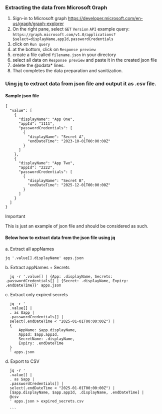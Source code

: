 
### Extracting the data from Microsoft Graph
1. Sign-in to Microsoft graph https://developer.microsoft.com/en-us/graph/graph-explorer
2. On the right pane, select ```GET``` ```Version``` ```API```
   example query: ```https://graph.microsoft.com/v1.0/applications?$select=displayName,appId,passwordCredentials```
3. click on ```Run query```
4. at the bottom, click on ```Response preview```
5. create a file called ```filename.json``` in your directory
6. select all data on ```Response preview``` and paste it in the created json file
7. delete the @odata* lines. 
8. That completes the data preparation and sanitization.

### Uing jq to extract data from json file and output it as .csv file.

#### Sample json file

```
{
  "value": [
    {
      "displayName": "App One",
      "appId": "1111",
      "passwordCredentials": [
        {
          "displayName": "Secret A",
          "endDateTime": "2023-10-01T00:00:00Z"
        }
      ]
    },
    {
      "displayName": "App Two",
      "appId": "2222",
      "passwordCredentials": [
        {
          "displayName": "Secret B",
          "endDateTime": "2025-12-01T00:00:00Z"
        }
      ]
    }
  ]
}
```
> [!IMPORTANT]
> This is just an example of json file and should be considered as such.

#### Below how to extract data from the json file using jq
a. Extract all appNames
   ```
   jq '.value[].displayName' apps.json
   ```
b. Extract appNames + Secrets
  ```
    jq -r '.value[] | {App: .displayName, Secrets: .passwordCredentials[] | {Secret: .displayName, Expiry: .endDateTime}}' apps.json
  ```

c. Extract only expired secrets
  ```
    jq -r '
    .value[] |
    . as $app |
    .passwordCredentials[] |
    select(.endDateTime < "2025-01-01T00:00:00Z") |
    {
        AppName: $app.displayName,
        AppId: $app.appId,
        SecretName: .displayName,
        Expiry: .endDateTime
    }
    ' apps.json
  ```

d. Export to CSV
  ```
    jq -r '
    .value[] |
    . as $app |
    .passwordCredentials[] |
    select(.endDateTime < "2025-01-01T00:00:00Z") |
    [$app.displayName, $app.appId, .displayName, .endDateTime] |
    @csv
    ' apps.json > expired_secrets.csv

    ```
